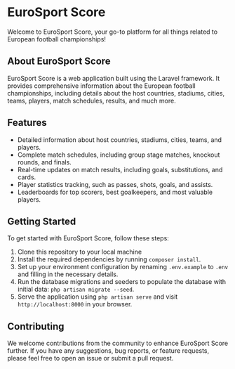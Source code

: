 # EuroSport Score

Welcome to EuroSport Score, your go-to platform for all things related to European football championships!

## About EuroSport Score

EuroSport Score is a web application built using the Laravel framework. It provides comprehensive information about the European football championships, including details about the host countries, stadiums, cities, teams, players, match schedules, results, and much more.

## Features

- Detailed information about host countries, stadiums, cities, teams, and players.
- Complete match schedules, including group stage matches, knockout rounds, and finals.
- Real-time updates on match results, including goals, substitutions, and cards.
- Player statistics tracking, such as passes, shots, goals, and assists.
- Leaderboards for top scorers, best goalkeepers, and most valuable players.

## Getting Started

To get started with EuroSport Score, follow these steps:

1. Clone this repository to your local machine
2. Install the required dependencies by running `composer install`.
3. Set up your environment configuration by renaming `.env.example` to `.env` and filling in the necessary details.
4. Run the database migrations and seeders to populate the database with initial data: `php artisan migrate --seed`.
5. Serve the application using `php artisan serve` and visit `http://localhost:8000` in your browser.

## Contributing

We welcome contributions from the community to enhance EuroSport Score further. If you have any suggestions, bug reports, or feature requests, please feel free to open an issue or submit a pull request.
